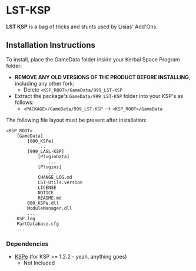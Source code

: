 # LST-KSP

**LST KSP** is a bag of tricks and stunts used by Lisias' Add'Ons.


## Installation Instructions

To install, place the GameData folder inside your Kerbal Space Program folder:

* **REMOVE ANY OLD VERSIONS OF THE PRODUCT BEFORE INSTALLING**, including any other fork:
	+ Delete `<KSP_ROOT>/GameData/999_LST-KSP`
* Extract the package's `GameData/999_LST-KSP` folder into your KSP's as follows:
	+ `<PACKAGE>/GameData/999_LST-KSP` --> `<KSP_ROOT>/GameData`

The following file layout must be present after installation:

```
<KSP_ROOT>
	[GameData]
		[000_KSPe]
			...
		[999_LASL-KSP]
			[PluginData]
				...
			[Plugins]
				...
			CHANGE_LOG.md
			LST-Utils.version
			LICENSE
			NOTICE
			README.md
		000_KSPe.dll
		ModuleManager.dll
		...
	KSP.log
	PartDatabase.cfg
	...
```

### Dependencies

* [KSPe](https://github.com/net-lisias-ksp/KSPAPIExtensions/releases/) (for KSP >= 1.2.2 - yeah, anything goes)
	+ Not Included
